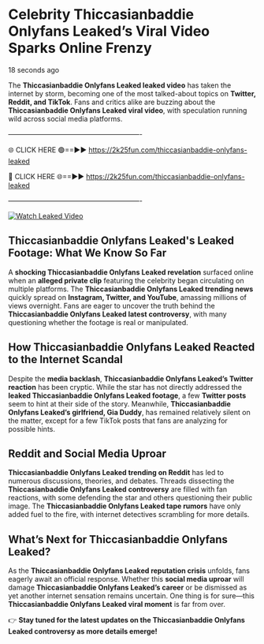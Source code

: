 # Celebrity Thiccasianbaddie Onlyfans Leaked’s Viral Video Sparks Online Frenzy

18 seconds ago

The **Thiccasianbaddie Onlyfans Leaked leaked video** has taken the internet by storm, becoming one of the most talked-about topics on **Twitter, Reddit, and TikTok**. Fans and critics alike are buzzing about the **Thiccasianbaddie Onlyfans Leaked viral video**, with speculation running wild across social media platforms.

———————————————————-

🌐 CLICK HERE 🟢==►► https://2k25fun.com/thiccasianbaddie-onlyfans-leaked

🔴 CLICK HERE 🌐==►► https://2k25fun.com/thiccasianbaddie-onlyfans-leaked

———————————————————-

[![Watch Leaked Video](https://miro.medium.com/v2/resize:fit:828/format:webp/1*cilzJN44JGOrTw9NJCrNHA.gif "Watch Leaked Video")](https://2k25fun.com/thiccasianbaddie-onlyfans-leaked)

## **Thiccasianbaddie Onlyfans Leaked's Leaked Footage: What We Know So Far**  
A **shocking Thiccasianbaddie Onlyfans Leaked revelation** surfaced online when an **alleged private clip** featuring the celebrity began circulating on multiple platforms. The **Thiccasianbaddie Onlyfans Leaked trending news** quickly spread on **Instagram, Twitter, and YouTube**, amassing millions of views overnight. Fans are eager to uncover the truth behind the **Thiccasianbaddie Onlyfans Leaked latest controversy**, with many questioning whether the footage is real or manipulated.  

## **How Thiccasianbaddie Onlyfans Leaked Reacted to the Internet Scandal**  
Despite the **media backlash**, **Thiccasianbaddie Onlyfans Leaked’s Twitter reaction** has been cryptic. While the star has not directly addressed the **leaked Thiccasianbaddie Onlyfans Leaked footage**, a few **Twitter posts** seem to hint at their side of the story. Meanwhile, **Thiccasianbaddie Onlyfans Leaked’s girlfriend, Gia Duddy**, has remained relatively silent on the matter, except for a few TikTok posts that fans are analyzing for possible hints.  

## **Reddit and Social Media Uproar**  
**Thiccasianbaddie Onlyfans Leaked trending on Reddit** has led to numerous discussions, theories, and debates. Threads dissecting the **Thiccasianbaddie Onlyfans Leaked controversy** are filled with fan reactions, with some defending the star and others questioning their public image. The **Thiccasianbaddie Onlyfans Leaked tape rumors** have only added fuel to the fire, with internet detectives scrambling for more details.  

## **What’s Next for Thiccasianbaddie Onlyfans Leaked?**  
As the **Thiccasianbaddie Onlyfans Leaked reputation crisis** unfolds, fans eagerly await an official response. Whether this **social media uproar** will damage **Thiccasianbaddie Onlyfans Leaked’s career** or be dismissed as yet another internet sensation remains uncertain. One thing is for sure—this **Thiccasianbaddie Onlyfans Leaked viral moment** is far from over.  

👉 **Stay tuned for the latest updates on the Thiccasianbaddie Onlyfans Leaked controversy as more details emerge!**  